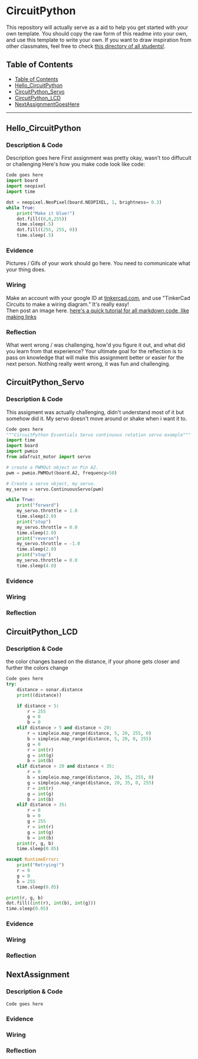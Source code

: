 # CircuitPython
This repository will actually serve as a aid to help you get started with your own template.  You should copy the raw form of this readme into your own, and use this template to write your own.  If you want to draw inspiration from other classmates, feel free to check [this directory of all students!](https://github.com/chssigma/Class_Accounts).
## Table of Contents
* [Table of Contents](#TableOfContents)
* [Hello_CircuitPython](#Hello_CircuitPython)
* [CircuitPython_Servo](#CircuitPython_Servo)
* [CircuitPython_LCD](#CircuitPython_LCD)
* [NextAssignmentGoesHere](#NextAssignment)
---

## Hello_CircuitPython

### Description & Code
Description goes here
First assignment was pretty okay, wasn't too diffucult or challenging 
Here's how you make code look like code:

```python
Code goes here
import board
import neopixel
import time

dot = neopixel.NeoPixel(board.NEOPIXEL, 1, brightness= 0.3)
while True:
    print("Make it blue!")
    dot.fill((0,0,255))
    time.sleep(.5)
    dot.fill((255, 255, 0))
    time.sleep(.5)
```


### Evidence
Pictures / Gifs of your work should go here.  You need to communicate what your thing does.

### Wiring
Make an account with your google ID at [tinkercad.com](https://www.tinkercad.com/learn/circuits), and use "TinkerCad Circuits to make a wiring diagram."  It's really easy!  
Then post an image here.   [here's a quick tutorial for all markdown code, like making links](https://guides.github.com/features/mastering-markdown/)

### Reflection
What went wrong / was challenging, how'd you figure it out, and what did you learn from that experience?  Your ultimate goal for the reflection is to pass on knowledge that will make this assignment better or easier for the next person.
Nothing really went wrong, it was fun and challenging.



## CircuitPython_Servo

### Description & Code
This assigment was actually challenging, didn't understand most of it but somehow did it. My servo doesn't move around or shake when i want it to.
```python
Code goes here
"""CircuitPython Essentials Servo continuous rotation servo example"""
import time
import board
import pwmio
from adafruit_motor import servo

# create a PWMOut object on Pin A2.
pwm = pwmio.PWMOut(board.A2, frequency=50)

# Create a servo object, my_servo.
my_servo = servo.ContinuousServo(pwm)

while True:
    print("forward")
    my_servo.throttle = 1.0
    time.sleep(2.0)
    print("stop")
    my_servo.throttle = 0.0
    time.sleep(2.0)
    print("reverse")
    my_servo.throttle = -1.0
    time.sleep(2.0)
    print("stop")
    my_servo.throttle = 0.0
    time.sleep(4.0)

```

### Evidence

### Wiring

### Reflection




## CircuitPython_LCD

### Description & Code
the color changes based on the distance, if your phone gets closer and further the colors change
```python
Code goes here
try:
    distance = sonar.distance
    print((distance))

    if distance < 5:
        r = 255
        g = 0
        b = 0
    elif distance > 5 and distance < 20:
        r = simpleio.map_range(distance, 5, 20, 255, 0)
        b = simpleio.map_range(distance, 5, 20, 0, 255)
        g = 0
        r = int(r)
        g = int(g)
        b = int(b)
    elif distance > 20 and distance < 35:
        r = 0
        b = simpleio.map_range(distance, 20, 35, 255, 0)
        g = simpleio.map_range(distance, 20, 35, 0, 255)
        r = int(r)
        g = int(g)
        b = int(b)
    elif distance > 35:
        r = 0
        b = 0
        g = 255
        r = int(r)
        g = int(g)
        b = int(b)
    print(r, g, b)
    time.sleep(0.05)

except RuntimeError:
    print("Retrying!")
    r = 0
    g = 0
    b = 255
    time.sleep(0.05)

print(r, g, b)
dot.fill((int(r), int(b), int(g)))
time.sleep(0.05)
```

### Evidence

### Wiring

### Reflection





## NextAssignment

### Description & Code

```python
Code goes here

```

### Evidence

### Wiring

### Reflection
